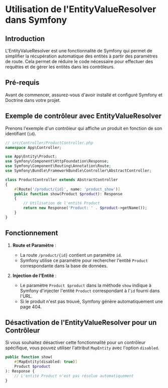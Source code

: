 # Utilisation de l'EntityValueResolver dans Symfony

## Introduction
L'EntityValueResolver est une fonctionnalité de Symfony qui permet de simplifier la récupération automatique des entités à partir des paramètres de route. Cela permet de réduire le code nécessaire pour effectuer des requêtes et de gérer les entités dans les contrôleurs.

## Pré-requis
Avant de commencer, assurez-vous d'avoir installé et configuré Symfony et Doctrine dans votre projet.

## Exemple de contrôleur avec EntityValueResolver

Prenons l'exemple d'un contrôleur qui affiche un produit en fonction de son identifiant (`id`).

```php
// src/Controller/ProductController.php
namespace App\Controller;

use App\Entity\Product;
use Symfony\Component\HttpFoundation\Response;
use Symfony\Component\Routing\Annotation\Route;
use Symfony\Bundle\FrameworkBundle\Controller\AbstractController;

class ProductController extends AbstractController
{
    #[Route('/product/{id}', name: 'product_show')]
    public function show(Product $product): Response
    {
        // Utilisation de l'entité Product
        return new Response('Product: ' . $product->getName());
    }
}
```

## Fonctionnement

1. **Route et Paramètre** :
   - La route `/product/{id}` contient un paramètre `id`.
   - Symfony utilise ce paramètre pour rechercher l'entité `Product` correspondante dans la base de données.

2. **Injection de l'Entité** :
   - Le paramètre `Product $product` dans la méthode `show` indique à Symfony d'injecter l'entité `Product` correspondant à l'`id` fourni dans l'URL.
   - Si le produit n'est pas trouvé, Symfony génère automatiquement une page 404.

## Désactivation de l'EntityValueResolver pour un Contrôleur

Si vous souhaitez désactiver cette fonctionnalité pour un contrôleur spécifique, vous pouvez utiliser l'attribut `MapEntity` avec l'option `disabled`.

```php
public function show(
    #[MapEntity(disabled: true)]
    Product $product
): Response {
    // L'entité Product n'est pas résolue automatiquement
}
```
